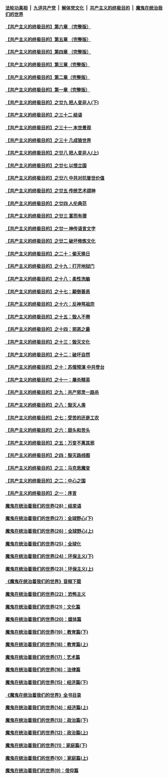 

####  [法轮功真相](../../../../basic/blob/master/README.md?t=07042002) &nbsp;|&nbsp; [九评共产党](../../../../9ping.md/blob/master/README.md?t=07042002) &nbsp;|&nbsp; [解体党文化](../../../../jtdwh.md/blob/master/README.md?t=07042002)  &nbsp;|&nbsp; [共产主义的终极目的](../../../../gczydzjmd.md/blob/master/README.md?t=07042002) &nbsp;|&nbsp; [魔鬼在统治我们的世界](../../../../mgztzwmdsj.md/blob/master/README.md?t=07042002) 

#### [【共产主义的终极目的】第六章 （完整版）](../pages/nsc422/n11428913.md?t=07042002) 

#### [【共产主义的终极目的】第五章 （完整版）](../pages/nsc422/n11428912.md?t=07042002) 

#### [【共产主义的终极目的】第四章 （完整版）](../pages/nsc422/n11428907.md?t=07042002) 

#### [【共产主义的终极目的】第三章（完整版）](../pages/nsc422/n11428848.md?t=07042002) 

#### [【共产主义的终极目的】第二章（完整版）](../pages/nsc422/n11428831.md?t=07042002) 

#### [【共产主义的终极目的】第一章（完整版）](../pages/nsc422/n11417651.md?t=07042002) 

#### [【共产主义的终极目的】之廿九 把人变非人(下)](../pages/nsc422/n11344140.md?t=07042002) 

#### [【共产主义的终极目的】之三十二 结语](../pages/nsc422/n11360535.md?t=07042002) 

#### [【共产主义的终极目的】之三十一 末世景观](../pages/nsc422/n11351129.md?t=07042002) 

#### [【共产主义的终极目的】之三十 几成狼世界](../pages/nsc422/n11348280.md?t=07042002) 

#### [【共产主义的终极目的】之廿八 把人变非人(上)](../pages/nsc422/n11340492.md?t=07042002) 

#### [【共产主义的终极目的】之廿七 以恨立国](../pages/nsc422/n11336944.md?t=07042002) 

#### [【共产主义的终极目的】之廿六 中共对抗普世价值](../pages/nsc422/n11324785.md?t=07042002) 

#### [【共产主义的终极目的】之廿五 传统艺术颂神](../pages/nsc422/n11296396.md?t=07042002) 

#### [【共产主义的终极目的】之廿四 人伦典范](../pages/nsc422/n11296397.md?t=07042002) 

#### [【共产主义的终极目的】之廿三 富而有德](../pages/nsc422/n11283598.md?t=07042002) 

#### [【共产主义的终极目的】之廿一 神传语言文字](../pages/nsc422/n11263265.md?t=07042002) 

#### [【共产主义的终极目的】之廿二 破坏修炼文化](../pages/nsc422/n11245728.md?t=07042002) 

#### [【共产主义的终极目的】之二十：偷天换日](../pages/nsc422/n11238846.md?t=07042002) 

#### [【共产主义的终极目的】之十九：打开地狱门](../pages/nsc422/n11206376.md?t=07042002) 

#### [【共产主义的终极目的】之十八：柔性洗脑](../pages/nsc422/n11199994.md?t=07042002) 

#### [【共产主义的终极目的】之十七：颠倒善恶](../pages/nsc422/n11179782.md?t=07042002) 

#### [【共产主义的终极目的】之十六：反神骂祖宗](../pages/nsc422/n11166798.md?t=07042002) 

#### [【共产主义的终极目的】之十五：毁人不倦](../pages/nsc422/n11166792.md?t=07042002) 

#### [【共产主义的终极目的】之十四：邪恶之最](../pages/nsc422/n11150249.md?t=07042002) 

#### [【共产主义的终极目的】之十三：毁灭文化](../pages/nsc422/n11135227.md?t=07042002) 

#### [【共产主义的终极目的】之十二：破坏自然](../pages/nsc422/n11135214.md?t=07042002) 

#### [【共产主义的终极目的】之十：苏俄预演 中共登台](../pages/nsc422/n11118424.md?t=07042002) 

#### [【共产主义的终极目的】之十一：屠杀精英](../pages/nsc422/n11118442.md?t=07042002) 

#### [【共产主义的终极目的】之九：共产邪灵一路杀](../pages/nsc422/n11114139.md?t=07042002) 

#### [【共产主义的终极目的】之八：毁灭人类](../pages/nsc422/n11108503.md?t=07042002) 

#### [【共产主义的终极目的】之七：受苦的还是工农](../pages/nsc422/n11101809.md?t=07042002) 

#### [【共产主义的终极目的】之六：甜头和苦头](../pages/nsc422/n11096971.md?t=07042002) 

#### [【共产主义的终极目的】之五：万变不离其邪](../pages/nsc422/n11091285.md?t=07042002) 

#### [【共产主义的终极目的】之四：毁灭路线图](../pages/nsc422/n11086284.md?t=07042002) 

#### [【共产主义的终极目的】之三：马克思魔变](../pages/nsc422/n11061941.md?t=07042002) 

#### [【共产主义的终极目的】之二：中心之国](../pages/nsc422/n11047728.md?t=07042002) 

#### [【共产主义的终极目的】之一：序言](../pages/nsc422/n11086077.md?t=07042002) 

#### [魔鬼在统治着我们的世界(28)：结束语](../pages/nsc422/n10936246.md?t=07042002) 

#### [魔鬼在统治着我们的世界(27)：全球野心(下)](../pages/nsc422/n10928319.md?t=07042002) 

#### [魔鬼在统治着我们的世界(26)：全球野心(上)](../pages/nsc422/n10900318.md?t=07042002) 

#### [魔鬼在统治着我们的世界(25)：全球化](../pages/nsc422/n10788205.md?t=07042002) 

#### [魔鬼在统治着我们的世界(24)：环保主义(下)](../pages/nsc422/n10695307.md?t=07042002) 

#### [魔鬼在统治着我们的世界(23)：环保主义(上)](../pages/nsc422/n10688613.md?t=07042002) 

#### [《魔鬼在统治着我们的世界》音频下载](../pages/nsc422/n10635553.md?t=07042002) 

#### [魔鬼在统治着我们的世界(22)：恐怖主义](../pages/nsc422/n10614727.md?t=07042002) 

#### [魔鬼在统治着我们的世界(21)：文化篇](../pages/nsc422/n10597706.md?t=07042002) 

#### [魔鬼在统治着我们的世界(20)：媒体篇](../pages/nsc422/n10586579.md?t=07042002) 

#### [魔鬼在统治着我们的世界(19)：教育篇(下)](../pages/nsc422/n10564808.md?t=07042002) 

#### [魔鬼在统治着我们的世界(18)：教育篇(上)](../pages/nsc422/n10526970.md?t=07042002) 

#### [魔鬼在统治着我们的世界(17)：艺术篇](../pages/nsc422/n10499093.md?t=07042002) 

#### [魔鬼在统治着我们的世界(16)：法律篇](../pages/nsc422/n10485969.md?t=07042002) 

#### [魔鬼在统治着我们的世界(15)：经济篇(下)](../pages/nsc422/n10469975.md?t=07042002) 

#### [《魔鬼在统治着我们的世界》全书目录](../pages/nsc422/n10464261.md?t=07042002) 

#### [魔鬼在统治着我们的世界(14)：经济篇(上)](../pages/nsc422/n10457370.md?t=07042002) 

#### [魔鬼在统治着我们的世界(13)：政治篇(下)](../pages/nsc422/n10448270.md?t=07042002) 

#### [魔鬼在统治着我们的世界(12)：政治篇(上)](../pages/nsc422/n10444576.md?t=07042002) 

#### [魔鬼在统治着我们的世界(11)：家庭篇(下)](../pages/nsc422/n10440961.md?t=07042002) 

#### [魔鬼在统治着我们的世界(10)：家庭篇(上)](../pages/nsc422/n10435448.md?t=07042002) 

#### [魔鬼在统治着我们的世界(9)：信仰篇](../pages/nsc422/n10432159.md?t=07042002) 

